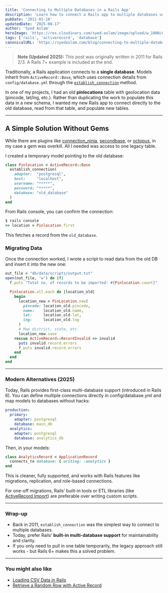 ```yaml
---
title: 'Connecting to Multiple Databases in a Rails App'
description: 'Learn how to connect a Rails app to multiple databases using establish_connection, with context on modern Rails features for handling multi-DB setups.'
pubDate: '2011-01-18'
updatedDate: '2025-08-17'
author: 'Syed Aslam'
heroImage: 'https://res.cloudinary.com/syed-aslam/image/upload/w_1000/q_auto/f_auto/v1556446821/black-and-white-blurred-background-cables-1426702_msrzjl.jpg'
tags: ['rails', 'activerecord', 'database']
canonicalURL: 'https://syedaslam.com/blog/connecting-to-multiple-databases-in-a-rails-app/'
---
```


> **Note (Updated 2025):**
> This post was originally written in 2011 for Rails 2/3. A Rails 7+ example is included at the end.

Traditionally, a Rails application connects to a **single database**. Models inherit from `ActiveRecord::Base`, which uses connection details from `config/database.yml` through the [`establish_connection`](http://api.rubyonrails.org/classes/ActiveRecord/Base.html#method-c-establish_connection) method.

In one of my projects, I had an old **pinlocations** table with geolocation data (pincode, lat/lng, etc.). Rather than duplicating the work to populate this data in a new schema, I wanted my new Rails app to connect directly to the old database, read from that table, and populate new tables.

---

## A Simple Solution Without Gems

While there are plugins like [connection_ninja](http://github.com/cherring/connection_ninja/), [secondbase](https://github.com/karledurante/secondbase), or [octopus](https://github.com/tchandy/octopus), in my case a gem was overkill. All I needed was access to one legacy table.

I created a temporary model pointing to the old database:

```ruby
class Pinlocation < ActiveRecord::Base
  establish_connection(
    adapter:  "postgresql",
    host:     "localhost",
    username: "*****",
    password: "*****",
    database: "old_database"
  )
end
```

From Rails console, you can confirm the connection:

```ruby
$ rails console
>> location = Pinlocation.first
```

This fetches a record from the `old_database`.

### Migrating Data

Once the connection worked, I wrote a script to read data from the old DB and insert it into the new one:

```ruby
out_file = "db/data/scripts/output.txt"
open(out_file, 'w') do |f|
  f.puts "Total no. of records to be imported: #{Pinlocation.count}"

  Pinlocation.all.each do |location_old|
    begin
      location_new = PinLocation.new(
        pincode: location_old.pincode,
        name:    location_old.name,
        lat:     location_old.lat,
        lng:     location_old.lng
      )
      # Map district, state, etc.
      location_new.save
    rescue ActiveRecord::RecordInvalid => invalid
      puts invalid.record.errors
      f.puts invalid.record.errors
    end
  end
end
```

---

### Modern Alternatives (2025)

Today, Rails provides first-class multi-database support (introduced in Rails 6).
You can define multiple connections directly in config/database.yml and map models to databases without hacks:

```yaml
production:
  primary:
    adapter: postgresql
    database: main_db
  analytics:
    adapter: postgresql
    database: analytics_db
```

Then, in your models:

```ruby
class AnalyticsRecord < ApplicationRecord
  connects_to database: { writing: :analytics }
end
```

This is cleaner, fully supported, and works with Rails features like migrations, replication, and role-based connections.

For one-off migrations, Rails’ built-in tools or ETL libraries (like [ActiveRecord Import](https://github.com/zdennis/activerecord-import)) are preferable over writing custom scripts.

---

### Wrap-up

- Back in 2011, `establish_connection` was the simplest way to connect to multiple databases.
- Today, prefer Rails’ **built-in multi-database support** for maintainability and clarity.
- If you only need to pull in one table temporarily, the legacy approach still works - but Rails 6+ makes this a solved problem.

---

### You might also like

- [Loading CSV Data in Rails](/blog/loading-csv-data-in-rails-then-vs-now)
- [Retrieve a Random Row with Active Record](/blog/retrieving-a-random-row-in-activerecord)
